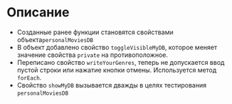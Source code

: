 # Описание
* Созданные ранее функции cтановятся свойствами объекта`personalMoviesDB`
* В объект добавлено свойство `toggleVisibleMyDB`, которое меняет значение свойства `private`
  на противоположное.
* Переписано свойство `writeYourGenres`, теперь не допускается ввод пустой строки или нажатие
 кнопки отмены. Используется метод `forEach`.
* Свойство `showMyDB` вызывается дважды в целях тестирования `personalMoviesDB`